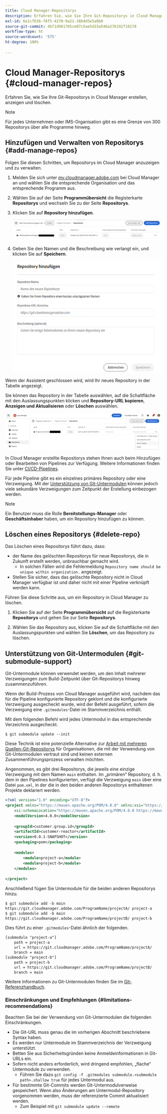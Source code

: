 ```yaml
---
title: Cloud Manager-Repositorys
description: Erfahren Sie, wie Sie Ihre Git-Repositorys in Cloud Manager erstellen, anzeigen und löschen.
exl-id: 6e1cf636-78f5-4270-9a21-38b4d5e5a0b0
source-git-commit: 4bf1d961705ce07c5ae5d33a546a276192f10178
workflow-type: ht
source-wordcount: '575'
ht-degree: 100%

---
```



# Cloud Manager-Repositorys {#cloud-manager-repos}

Erfahren Sie, wie Sie Ihre Git-Repositorys in Cloud Manager erstellen, anzeigen und löschen.

>[!NOTE]
>
>Für jedes Unternehmen oder IMS-Organisation gibt es eine Grenze von 300 Repositorys über alle Programme hinweg.

## Hinzufügen und Verwalten von Repositorys {#add-manage-repos}

Folgen Sie diesen Schritten, um Repositorys im Cloud Manager anzuzeigen und zu verwalten.

1. Melden Sie sich unter [my.cloudmanager.adobe.com](https://my.cloudmanager.adobe.com/) bei Cloud Manager an und wählen Sie die entsprechende Organisation und das entsprechende Programm aus.

1. Wählen Sie auf der Seite **Programmübersicht** die Registerkarte **Repositorys** und wechseln Sie zu der Seite **Repositorys**.

1. Klicken Sie auf **Repository hinzufügen**.

   ![Schaltfläche „Repository hinzufügen“](/help/implementing/cloud-manager/assets/repos/create-repo2.png)

1. Geben Sie den Namen und die Beschreibung wie verlangt ein, und klicken Sie auf **Speichern**.

   ![Dialogfeld „Repository hinzufügen“](/help/implementing/cloud-manager/assets/repos/repo-1.png)

Wenn der Assistent geschlossen wird, wird Ihr neues Repository in der Tabelle angezeigt.

Sie können das Repository in der Tabelle auswählen, auf die Schaltfläche mit den Auslassungspunkten klicken und **Repository-URL kopieren**, **Anzeigen und Aktualisieren** oder **Löschen** auswählen.

![Repository-Optionen](/help/implementing/cloud-manager/assets/repos/create-repo3.png)

In Cloud Manager erstellte Repositorys stehen Ihnen auch beim Hinzufügen oder Bearbeiten von Pipelines zur Verfügung. Weitere Informationen finden Sie unter [CI/CD-Pipelines](/help/implementing/cloud-manager/configuring-pipelines/introduction-ci-cd-pipelines.md).

Für jede Pipeline gibt es ein einzelnes primäres Repository oder eine Verzweigung. Mit der [Unterstützung von Git-Untermodulen](#git-submodule-support) können jedoch viele sekundäre Verzweigungen zum Zeitpunkt der Erstellung einbezogen werden.

>[!NOTE]
>
>Ein Benutzer muss die Rolle **Bereitstellungs-Manager** oder **Geschäftsinhaber** haben, um ein Repository hinzufügen zu können.

## Löschen eines Repositorys {#delete-repo}

Das Löschen eines Repositorys führt dazu, dass:

* der Name des gelöschten Repositorys für neue Repositorys, die in Zukunft erstellt werden, unbrauchbar gemacht wird.
   * In solchen Fällen wird die Fehlermeldung `Repository name should be unique within organization.` angezeigt.
* Stellen Sie sicher, dass das gelöschte Repository nicht in Cloud Manager verfügbar ist und daher nicht mit einer Pipeline verknüpft werden kann.

Führen Sie diese Schritte aus, um ein Repository in Cloud Manager zu löschen.

1. Klicken Sie auf der Seite **Programmübersicht** auf die Registerkarte **Repositorys** und gehen Sie zur Seite **Repositorys**.

1. Wählen Sie das Repository aus, klicken Sie auf die Schaltfläche mit den Auslassungspunkten und wählen Sie **Löschen**, um das Repository zu löschen.

## Unterstützung von Git-Untermodulen {#git-submodule-support}

Git-Untermodule können verwendet werden, um den Inhalt mehrerer Verzweigungen zum Build-Zeitpunkt über Git-Repositorys hinweg zusammenzuführen.

Wenn der Build-Prozess von Cloud Manager ausgeführt wird, nachdem das für die Pipeline konfigurierte Repository geklont und die konfigurierte Verzweigung ausgecheckt wurde, wird der Befehl ausgeführt, sofern die Verzweigung eine `.gitmodules`-Datei im Stammverzeichnis enthält.

Mit dem folgenden Befehl wird jedes Untermodul in das entsprechende Verzeichnis ausgecheckt.

```
$ git submodule update --init
```

Diese Technik ist eine potenzielle Alternative zur [Arbeit mit mehreren Quellen-Git-Repositorys](/help/implementing/cloud-manager/managing-code/working-with-multiple-source-git-repositories.md) für Organisationen, die mit der Verwendung von Git-Untermodulen vertraut sind und keinen externen Zusammenführungsprozess verwalten möchten.

Angenommen, es gibt drei Repositorys, die jeweils eine einzige Verzweigung mit dem Namen `main` enthalten. Im „primären“ Repository, d. h. dem in den Pipelines konfigurierten, verfügt die Verzweigung `main` über eine Datei `pom.xml`, in der die in den beiden anderen Repositorys enthaltenen Projekte deklariert werden.

```xml
<?xml version="1.0" encoding="UTF-8"?>
<project xmlns="https://maven.apache.org/POM/4.0.0" xmlns:xsi="https://www.w3.org/2001/XMLSchema-instance"
    xsi:schemaLocation="https://maven.apache.org/POM/4.0.0 https://maven.apache.org/maven-v4_0_0.xsd">
    <modelVersion>4.0.0</modelVersion>
   
    <groupId>customer.group.id</groupId>
    <artifactId>customer-reactor</artifactId>
    <version>0.0.1-SNAPSHOT</version>
    <packaging>pom</packaging>
   
    <modules>
        <module>project-a</module>
        <module>project-b</module>
    </modules>
   
</project>
```

Anschließend fügen Sie Untermodule für die beiden anderen Repositorys hinzu.

```shell
$ git submodule add -b main https://git.cloudmanager.adobe.com/ProgramName/projectA/ project-a
$ git submodule add -b main https://git.cloudmanager.adobe.com/ProgramName/projectB/ project-b
```

Dies führt zu einer `.gitmodules`-Datei ähnlich der folgenden.

```text
[submodule "project-a"]
    path = project-a
    url = https://git.cloudmanager.adobe.com/ProgramName/projectA/
    branch = main
[submodule "project-b"]
    path = project-b
    url = https://git.cloudmanager.adobe.com/ProgramName/projectB/
    branch = main
```

Weitere Informationen zu Git-Untermodulen finden Sie im [Git-Referenzhandbuch](https://git-scm.com/book/de/v2/Git-Tools-Submodules).

### Einschränkungen und Empfehlungen {#limitations-recommendations}

Beachten Sie bei der Verwendung von Git-Untermodulen die folgenden Einschränkungen.

* Die Git-URL muss genau die im vorherigen Abschnitt beschriebene Syntax haben.
* Es werden nur Untermodule im Stammverzeichnis der Verzweigung unterstützt.
* Betten Sie aus Sicherheitsgründen keine Anmeldeinformationen in Git-URLs ein.
* Sofern nicht anders erforderlich, wird dringend empfohlen, „flache“ Untermodule zu verwenden.
   * Führen Sie dazu `git config -f .gitmodules submodule.<submodule path>.shallow true` für jedes Untermodul aus.
* Für bestimmte Git-Commits werden Git-Untermodulverweise gespeichert. Wenn also Änderungen am Untermodul-Repository vorgenommen werden, muss der referenzierte Commit aktualisiert werden.
   * Zum Beispiel mit `git submodule update --remote`
